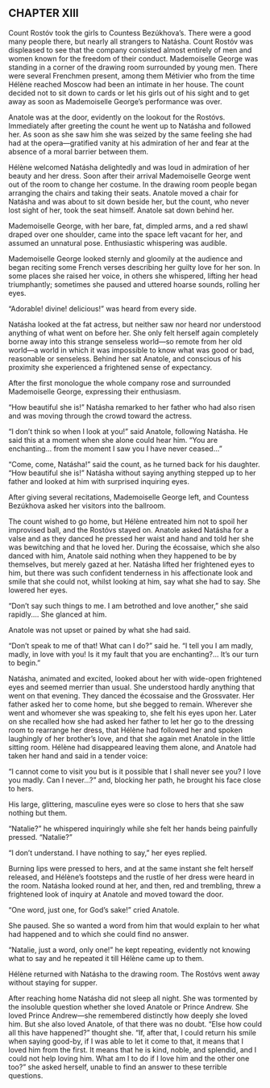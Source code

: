 ## CHAPTER XIII

Count Rostóv took the girls to Countess Bezúkhova’s. There were
a good many people there, but nearly all strangers to Natásha. Count
Rostóv was displeased to see that the company consisted almost entirely
of men and women known for the freedom of their conduct. Mademoiselle
George was standing in a corner of the drawing room surrounded by young
men. There were several Frenchmen present, among them Métivier who from
the time Hélène reached Moscow had been an intimate in her house. The
count decided not to sit down to cards or let his girls out of his sight
and to get away as soon as Mademoiselle George’s performance was over.

Anatole was at the door, evidently on the lookout for the Rostóvs.
Immediately after greeting the count he went up to Natásha and followed
her. As soon as she saw him she was seized by the same feeling she had
had at the opera—gratified vanity at his admiration of her and fear at
the absence of a moral barrier between them.

Hélène welcomed Natásha delightedly and was loud in admiration of her
beauty and her dress. Soon after their arrival Mademoiselle George went
out of the room to change her costume. In the drawing room people began
arranging the chairs and taking their seats. Anatole moved a chair for
Natásha and was about to sit down beside her, but the count, who never
lost sight of her, took the seat himself. Anatole sat down behind her.

Mademoiselle George, with her bare, fat, dimpled arms, and a red shawl
draped over one shoulder, came into the space left vacant for her, and
assumed an unnatural pose. Enthusiastic whispering was audible.

Mademoiselle George looked sternly and gloomily at the audience and
began reciting some French verses describing her guilty love for her
son. In some places she raised her voice, in others she whispered,
lifting her head triumphantly; sometimes she paused and uttered hoarse
sounds, rolling her eyes.

“Adorable! divine! delicious!” was heard from every side.

Natásha looked at the fat actress, but neither saw nor heard nor
understood anything of what went on before her. She only felt herself
again completely borne away into this strange senseless world—so
remote from her old world—a world in which it was impossible to know
what was good or bad, reasonable or senseless. Behind her sat Anatole,
and conscious of his proximity she experienced a frightened sense of
expectancy.

After the first monologue the whole company rose and surrounded
Mademoiselle George, expressing their enthusiasm.

“How beautiful she is!” Natásha remarked to her father who had also
risen and was moving through the crowd toward the actress.

“I don’t think so when I look at you!” said Anatole, following
Natásha. He said this at a moment when she alone could hear him. “You
are enchanting... from the moment I saw you I have never ceased...”

“Come, come, Natásha!” said the count, as he turned back for his
daughter. “How beautiful she is!” Natásha without saying anything
stepped up to her father and looked at him with surprised inquiring
eyes.

After giving several recitations, Mademoiselle George left, and Countess
Bezúkhova asked her visitors into the ballroom.

The count wished to go home, but Hélène entreated him not to spoil her
improvised ball, and the Rostóvs stayed on. Anatole asked Natásha for
a valse and as they danced he pressed her waist and hand and told her
she was bewitching and that he loved her. During the écossaise, which
she also danced with him, Anatole said nothing when they happened to be
by themselves, but merely gazed at her. Natásha lifted her frightened
eyes to him, but there was such confident tenderness in his affectionate
look and smile that she could not, whilst looking at him, say what she
had to say. She lowered her eyes.

“Don’t say such things to me. I am betrothed and love another,”
she said rapidly.... She glanced at him.

Anatole was not upset or pained by what she had said.

“Don’t speak to me of that! What can I do?” said he. “I tell
you I am madly, madly, in love with you! Is it my fault that you are
enchanting?... It’s our turn to begin.”

Natásha, animated and excited, looked about her with wide-open
frightened eyes and seemed merrier than usual. She understood hardly
anything that went on that evening. They danced the écossaise and the
Grossvater. Her father asked her to come home, but she begged to remain.
Wherever she went and whomever she was speaking to, she felt his eyes
upon her. Later on she recalled how she had asked her father to let
her go to the dressing room to rearrange her dress, that Hélène had
followed her and spoken laughingly of her brother’s love, and that she
again met Anatole in the little sitting room. Hélène had disappeared
leaving them alone, and Anatole had taken her hand and said in a tender
voice:

“I cannot come to visit you but is it possible that I shall never see
you? I love you madly. Can I never...?” and, blocking her path, he
brought his face close to hers.

His large, glittering, masculine eyes were so close to hers that she saw
nothing but them.

“Natalie?” he whispered inquiringly while she felt her hands being
painfully pressed. “Natalie?”

“I don’t understand. I have nothing to say,” her eyes replied.

Burning lips were pressed to hers, and at the same instant she felt
herself released, and Hélène’s footsteps and the rustle of her dress
were heard in the room. Natásha looked round at her, and then, red
and trembling, threw a frightened look of inquiry at Anatole and moved
toward the door.

“One word, just one, for God’s sake!” cried Anatole.

She paused. She so wanted a word from him that would explain to her what
had happened and to which she could find no answer.

“Natalie, just a word, only one!” he kept repeating, evidently not
knowing what to say and he repeated it till Hélène came up to them.

Hélène returned with Natásha to the drawing room. The Rostóvs went
away without staying for supper.

After reaching home Natásha did not sleep all night. She was tormented
by the insoluble question whether she loved Anatole or Prince Andrew.
She loved Prince Andrew—she remembered distinctly how deeply she loved
him. But she also loved Anatole, of that there was no doubt. “Else how
could all this have happened?” thought she. “If, after that, I could
return his smile when saying good-by, if I was able to let it come to
that, it means that I loved him from the first. It means that he is
kind, noble, and splendid, and I could not help loving him. What am I to
do if I love him and the other one too?” she asked herself, unable to
find an answer to these terrible questions.





